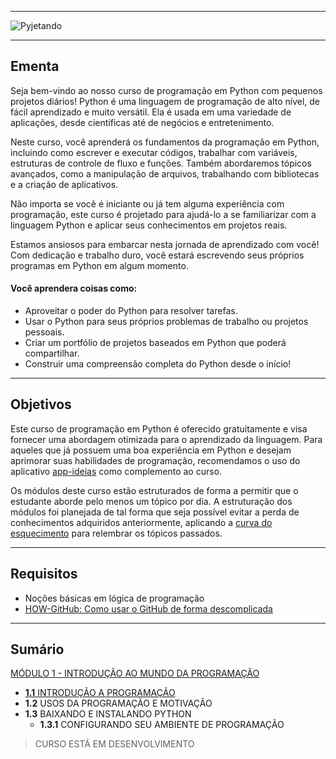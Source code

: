 <hr></hr>

![Pyjetando](https://user-images.githubusercontent.com/44483048/211707476-4f27f5f8-bc37-40ef-be9f-934c2e3fb359.jpg)

<hr></hr>

## Ementa
Seja bem-vindo ao nosso curso de programação em Python com pequenos projetos diários! Python é uma linguagem de programação de alto nível, de fácil aprendizado e muito versátil. Ela é usada em uma variedade de aplicações, desde científicas até de negócios e entretenimento.

Neste curso, você aprenderá os fundamentos da programação em Python, incluindo como escrever e executar códigos, trabalhar com variáveis, estruturas de controle de fluxo e funções. Também abordaremos tópicos avançados, como a manipulação de arquivos, trabalhando com bibliotecas e a criação de aplicativos.

Não importa se você é iniciante ou já tem alguma experiência com programação, este curso é projetado para ajudá-lo a se familiarizar com a linguagem Python e aplicar seus conhecimentos em projetos reais.

Estamos ansiosos para embarcar nesta jornada de aprendizado com você! Com dedicação e trabalho duro, você estará escrevendo seus próprios programas em Python em algum momento.

#### Você aprendera coisas como:
- Aproveitar o poder do Python para resolver tarefas.
- Usar o Python para seus próprios problemas de trabalho ou projetos pessoais.
- Criar um portfólio de projetos baseados em Python que poderá compartilhar.
- Construir uma compreensão completa do Python desde o início!

<hr></hr>

## Objetivos

Este curso de programação em Python é oferecido gratuitamente e visa fornecer uma abordagem otimizada para o aprendizado da linguagem. Para aqueles que já possuem uma boa experiência em Python e desejam aprimorar suas habilidades de programação, recomendamos o uso do aplicativo [app-ideias](https://github.com/florinpop17/app-ideas) como complemento ao curso.<br>

Os módulos deste curso estão estruturados de forma a permitir que o estudante aborde pelo menos um tópico por dia. A estruturação dos módulos foi planejada de tal forma que seja possível evitar a perda de conhecimentos adquiridos anteriormente, aplicando a [curva do esquecimento](https://pt.wikipedia.org/wiki/Curva_do_esquecimento) para relembrar os tópicos passados.

<hr></hr>

## Requisitos
* Noções básicas em lógica de programação
* [HOW-GitHub: Como usar o GitHub de forma descomplicada](https://github.com/SantoGuii/HOW-GitHub)

<hr></hr>

## Sumário
[MÓDULO 1 - INTRODUÇÃO AO MUNDO DA PROGRAMAÇÃO](MÓDULO%201)
- [**1.1** INTRODUÇÃO A PROGRAMAÇÃO](MÓDULO%201/INTRODUÇÃO%20A%20PROGRAMAÇÃO.md)
-	**1.2** USOS DA PROGRAMAÇÃO E MOTIVAÇÃO
- **1.3** BAIXANDO E INSTALANDO PYTHON
  - **1.3.1** CONFIGURANDO SEU AMBIENTE DE PROGRAMAÇÃO


> CURSO ESTÁ EM DESENVOLVIMENTO
